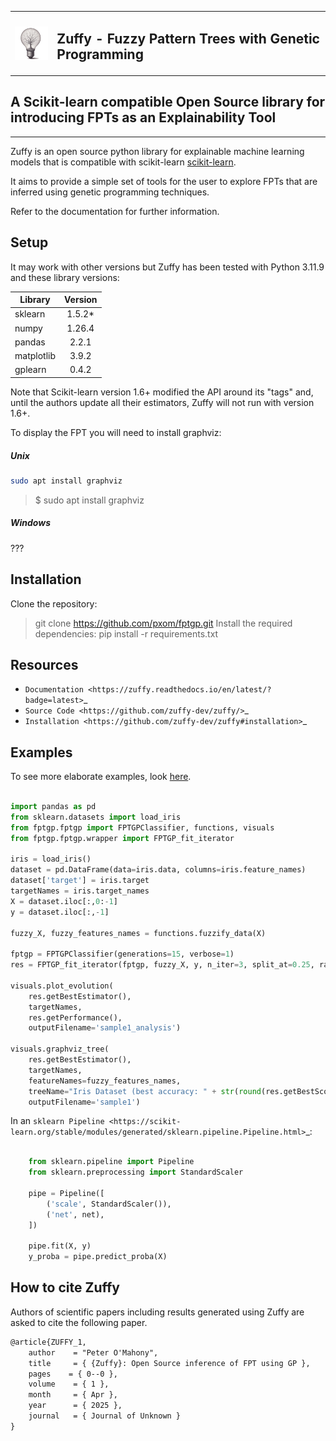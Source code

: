 <table><tr><td><img style="float:left;padding-right:0px;vertical-align:top;border:none" src="assets/zuffy_logo_small_nb.png" alt="Zuffy Logo" width="80"/></td><td><h2>Zuffy - Fuzzy Pattern Trees with Genetic Programming</h2></td></tr></table>


## A Scikit-learn compatible Open Source library for introducing FPTs as an Explainability Tool
------------------------------------------------------------------------------------------
<!-- 
![tests](https://github.com/scikit-learn-contrib/project-template/actions/workflows/python-app.yml/badge.svg)
[![codecov](https://codecov.io/gh/scikit-learn-contrib/project-template/graph/badge.svg?token=L0XPWwoPLw)](https://codecov.io/gh/scikit-learn-contrib/project-template)
![doc](https://github.com/scikit-learn-contrib/project-template/actions/workflows/deploy-gh-pages.yml/badge.svg)
-->

Zuffy is an open source python library for explainable machine learning models that is compatible with scikit-learn [scikit-learn](https://scikit-learn.org).

It aims to provide a simple set of tools for the user to explore FPTs that are inferred using 
genetic programming techniques.

Refer to the documentation for further information.

## Setup

It may work with other versions but Zuffy has been tested with Python 3.11.9 and these library versions:

  Library    | Version  |
| ---------- | :------: |
| sklearn    | 1.5.2*   |
| numpy      | 1.26.4   |
| pandas     | 2.2.1    |
| matplotlib | 3.9.2    |
| gplearn    | 0.4.2    |

Note that Scikit-learn version 1.6+ modified the API around its "tags" and, until the authors update all their estimators, Zuffy will not run with version 1.6+.

To display the FPT you will need to install graphviz:

##### Unix
```bash 
sudo apt install graphviz
```

> $ sudo apt install graphviz

##### Windows
???


## Installation
Clone the repository:
> git clone https://github.com/pxom/fptgp.git
Install the required dependencies:
> pip install -r requirements.txt

## Resources

- `Documentation <https://zuffy.readthedocs.io/en/latest/?badge=latest>`_
- `Source Code <https://github.com/zuffy-dev/zuffy/>`_
- `Installation <https://github.com/zuffy-dev/zuffy#installation>`_

## Examples

To see more elaborate examples, look [here](<https://github.com/zuffy-dev/zuffy/tree/master/notebooks/README.md>).


```python

import pandas as pd
from sklearn.datasets import load_iris
from fptgp.fptgp import FPTGPClassifier, functions, visuals
from fptgp.fptgp.wrapper import FPTGP_fit_iterator

iris = load_iris()
dataset = pd.DataFrame(data=iris.data, columns=iris.feature_names)
dataset['target'] = iris.target
targetNames = iris.target_names
X = dataset.iloc[:,0:-1]
y = dataset.iloc[:,-1]

fuzzy_X, fuzzy_features_names = functions.fuzzify_data(X)

fptgp = FPTGPClassifier(generations=15, verbose=1)
res = FPTGP_fit_iterator(fptgp, fuzzy_X, y, n_iter=3, split_at=0.25, random_state=77)

visuals.plot_evolution(
    res.getBestEstimator(),
    targetNames,
    res.getPerformance(),
    outputFilename='sample1_analysis')

visuals.graphviz_tree(
    res.getBestEstimator(),
    targetNames,
    featureNames=fuzzy_features_names,
    treeName="Iris Dataset (best accuracy: " + str(round(res.getBestScore(),3)) + ")",
    outputFilename='sample1')
```

In an `sklearn Pipeline <https://scikit-learn.org/stable/modules/generated/sklearn.pipeline.Pipeline.html>`_:

```python

    from sklearn.pipeline import Pipeline
    from sklearn.preprocessing import StandardScaler

    pipe = Pipeline([
        ('scale', StandardScaler()),
        ('net', net),
    ])

    pipe.fit(X, y)
    y_proba = pipe.predict_proba(X)
```


## How to cite Zuffy
Authors of scientific papers including results generated using Zuffy are asked to cite the following paper.

```xml
@article{ZUFFY_1, 
    author    = "Peter O'Mahony",
    title     = { {Zuffy}: Open Source inference of FPT using GP },
    pages    = { 0--0 },
    volume    = { 1 },
    month     = { Apr },
    year      = { 2025 },
    journal   = { Journal of Unknown }
}
```
